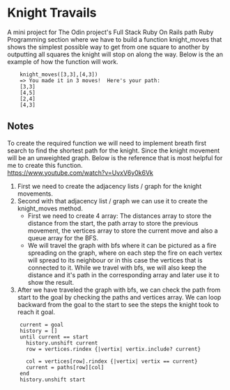 # Knight Travails
A mini project for The Odin project's Full Stack Ruby On Rails path Ruby Programming section where we have to build a function knight_moves that shows the simplest possible way to get from one square to another by outputting all squares the knight will stop on along the way. Below is the an example of how the function will work.
```
    knight_moves([3,3],[4,3])
    => You made it in 3 moves!  Here's your path:
    [3,3]
    [4,5]
    [2,4]
    [4,3]
```

## Notes
To create the required function we will need to implement breath first search to find the shortest path for the knight. Since the knight movement will be an unweighted graph. Below is the reference that is most helpful for me to create this function.  
https://www.youtube.com/watch?v=UvxV6y0k6Vk
1. First we need to create the adjacency lists / graph for the knight movements.
2. Second with that adjacency list / graph we can use it to create the knight_moves method.
    - First we need to create 4 array: The distances array to store the distance from the start, the path array to store the previous movement, the vertices array to store the current move and also a queue array for the BFS.
    - We will travel the graph with bfs where it can be pictured as a fire spreading on the graph, where on each step the fire on each vertex will spread to its neighbour or in this case the vertices that is connected to it. While we travel with bfs, we will also keep the distance and it's path in the corresponding array and later use it to show the result. 
3. After we have traveled the graph with bfs, we can check the path from start to the goal by checking the paths and vertices array. We can loop backward from the goal to the start to see the steps the knight took to reach it goal.
```
    current = goal
    history = []
    until current == start
      history.unshift current
      row = vertices.rindex {|vertix| vertix.include? current}
    
      col = vertices[row].rindex {|vertix| vertix == current}
      current = paths[row][col]
    end
    history.unshift start
```